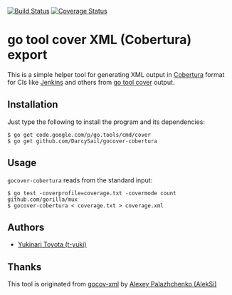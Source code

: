 [![Build Status](https://travis-ci.org/t-yuki/gocover-cobertura.svg?branch=master)](https://travis-ci.org/t-yuki/gocover-cobertura)
[![Coverage Status](https://coveralls.io/repos/github/t-yuki/gocover-cobertura/badge.svg?branch=master)](https://coveralls.io/github/t-yuki/gocover-cobertura?branch=master)

go tool cover XML (Cobertura) export
====================================

This is a simple helper tool for generating XML output in [Cobertura](http://cobertura.sourceforge.net/) format
for CIs like [Jenkins](https://wiki.jenkins-ci.org/display/JENKINS/Cobertura+Plugin) and others
from [go tool cover](https://code.google.com/p/go.tools/) output.

Installation
------------

Just type the following to install the program and its dependencies:

    $ go get code.google.com/p/go.tools/cmd/cover
    $ go get github.com/DarcySail/gocover-cobertura

Usage
-----

`gocover-cobertura` reads from the standard input:

    $ go test -coverprofile=coverage.txt -covermode count github.com/gorilla/mux
    $ gocover-cobertura < coverage.txt > coverage.xml

Authors
-------

* [Yukinari Toyota (t-yuki)](https://github.com/t-yuki)

Thanks
------

This tool is originated from [gocov-xml](https://github.com/AlekSi/gocov-xml) by [Alexey Palazhchenko (AlekSi)](https://github.com/AlekSi)
